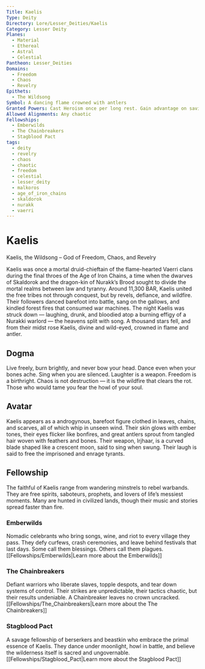 ```yaml
---
Title: Kaelis
Type: Deity
Directory: Lore/Lesser_Deities/Kaelis
Category: Lesser Deity
Planes:
  - Material
  - Ethereal
  - Astral
  - Celestial
Pantheon: Lesser_Deities
Domains:
  - Freedom
  - Chaos
  - Revelry
Epithets:
  - The Wildsong
Symbol: A dancing flame crowned with antlers
Granted Powers: Cast Heroism once per long rest. Gain advantage on saving throws against restraint or paralysis effects.
Allowed Alignments: Any chaotic
Fellowships:
  - Emberwilds
  - The Chainbreakers
  - Stagblood Pact
tags:
  - deity
  - revelry
  - chaos
  - chaotic
  - freedom
  - celestial
  - lesser_deity
  - malkoros
  - age_of_iron_chains
  - skaldorok
  - nurakk
  - vaerri
---
```


# Kaelis

Kaelis, the Wildsong – God of Freedom, Chaos, and Revelry

Kaelis was once a mortal druid-chieftain of the flame-hearted Vaerri clans during the final throes of the Age of Iron Chains, a time when the dwarves of Skaldorok and the dragon-kin of Nurakk’s Brood sought to divide the mortal realms between law and tyranny. Around 11,300 BAR, Kaelis united the free tribes not through conquest, but by revels, defiance, and wildfire. Their followers danced barefoot into battle, sang on the gallows, and kindled forest fires that consumed war machines. The night Kaelis was struck down — laughing, drunk, and bloodied atop a burning effigy of a Nurakki warlord — the heavens split with song. A thousand stars fell, and from their midst rose Kaelis, divine and wild-eyed, crowned in flame and antler.

## Dogma
Live freely, burn brightly, and never bow your head. Dance even when your bones ache. Sing when you are silenced. Laughter is a weapon. Freedom is a birthright. Chaos is not destruction — it is the wildfire that clears the rot. Those who would tame you fear the howl of your soul.

## Avatar
Kaelis appears as a androgynous, barefoot figure clothed in leaves, chains, and scarves, all of which whip in unseen wind. Their skin glows with ember tones, their eyes flicker like bonfires, and great antlers sprout from tangled hair woven with feathers and bones. Their weapon, Irjhaar, is a curved blade shaped like a crescent moon, said to sing when swung. Their laugh is said to free the imprisoned and enrage tyrants.

## Fellowship
The faithful of Kaelis range from wandering minstrels to rebel warbands. They are free spirits, saboteurs, prophets, and lovers of life’s messiest moments. Many are hunted in civilized lands, though their music and stories spread faster than fire.

### Emberwilds
Nomadic celebrants who bring songs, wine, and riot to every village they pass. They defy curfews, crash ceremonies, and leave behind festivals that last days. Some call them blessings. Others call them plagues.
[[Fellowships/Emberwilds|Learn more about the Emberwilds]]

### The Chainbreakers
Defiant warriors who liberate slaves, topple despots, and tear down systems of control. Their strikes are unpredictable, their tactics chaotic, but their results undeniable. A Chainbreaker leaves no crown uncracked.
[[Fellowships/The_Chainbreakers|Learn more about the The Chainbreakers]]

### Stagblood Pact
A savage fellowship of berserkers and beastkin who embrace the primal essence of Kaelis. They dance under moonlight, howl in battle, and believe the wilderness itself is sacred and ungovernable.
[[Fellowships/Stagblood_Pact|Learn more about the Stagblood Pact]]